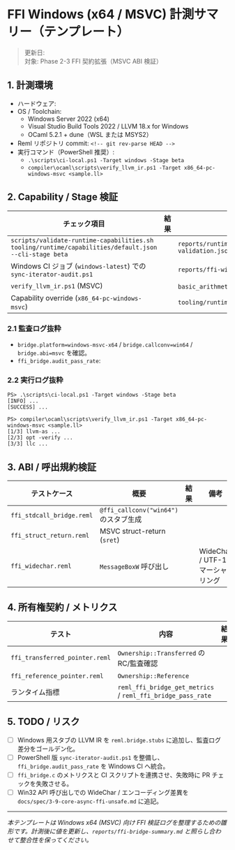 # FFI Windows (x64 / MSVC) 計測サマリー（テンプレート）

> 更新日: <!-- YYYY-MM-DD -->  
> 対象: Phase 2-3 FFI 契約拡張（MSVC ABI 検証）

## 1. 計測環境
- ハードウェア: <!-- 例: Azure Dsv5, 8vCPU/32GB -->
- OS / Toolchain:
  - Windows Server 2022 (x64)
  - Visual Studio Build Tools 2022 / LLVM 18.x for Windows
  - OCaml 5.2.1 + dune（WSL または MSYS2）
- Reml リポジトリ commit: `<!-- git rev-parse HEAD -->`
- 実行コマンド（PowerShell 推奨）:
  - `.\scripts\ci-local.ps1 -Target windows -Stage beta`
  - `compiler\ocaml\scripts\verify_llvm_ir.ps1 -Target x86_64-pc-windows-msvc <sample.ll>`

## 2. Capability / Stage 検証
| チェック項目 | 結果 | ログ/参照 |
|--------------|------|-----------|
| `scripts/validate-runtime-capabilities.sh tooling/runtime/capabilities/default.json --cli-stage beta` | <!-- --> | `reports/runtime-capabilities-validation.json` |
| Windows CI ジョブ (`windows-latest`) での `sync-iterator-audit.ps1` | <!-- --> | `reports/ffi-windows-summary.md` §2.2 |
| `verify_llvm_ir.ps1` (MSVC) | <!-- --> | `basic_arithmetic.ll` などの検証ログ |
| Capability override (`x86_64-pc-windows-msvc`) | <!-- --> | `tooling/runtime/capabilities/default.json` |

### 2.1 監査ログ抜粋
- `bridge.platform=windows-msvc-x64` / `bridge.callconv=win64` / `bridge.abi=msvc` を確認。
- `ffi_bridge.audit_pass_rate`: <!-- 例: 1.0（`tooling/ci/collect-iterator-audit-metrics.py` から取得） -->

### 2.2 実行ログ抜粋

```text
PS> .\scripts\ci-local.ps1 -Target windows -Stage beta
[INFO] ...
[SUCCESS] ...

PS> compiler\ocaml\scripts\verify_llvm_ir.ps1 -Target x86_64-pc-windows-msvc <sample.ll>
[1/3] llvm-as ...
[2/3] opt -verify ...
[3/3] llc ...
```

## 3. ABI / 呼出規約検証
| テストケース | 概要 | 結果 | 備考 |
|--------------|------|------|------|
| `ffi_stdcall_bridge.reml` | `@ffi_callconv("win64")` のスタブ生成 | <!-- --> | <!-- --> |
| `ffi_struct_return.reml` | MSVC struct-return (`sret`) | <!-- --> | <!-- --> |
| `ffi_widechar.reml` | `MessageBoxW` 呼び出し | <!-- --> | WideChar / UTF-16 マーシャリング |

## 4. 所有権契約 / メトリクス
| テスト | 内容 | 結果 | 備考 |
|--------|------|------|------|
| `ffi_transferred_pointer.reml` | `Ownership::Transferred` の RC/監査確認 | <!-- --> | `reml_ffi_bridge_record_status` (failure/success) を併用 |
| `ffi_reference_pointer.reml` | `Ownership::Reference` | <!-- --> | 参照カウント非操作パス確認 |
| ランタイム指標 | `reml_ffi_bridge_get_metrics` / `reml_ffi_bridge_pass_rate` | <!-- --> | CI で JSON 出力に変換予定 |

## 5. TODO / リスク
- [ ] Windows 用スタブの LLVM IR を `reml.bridge.stubs` に追加し、監査ログ差分をゴールデン化。
- [ ] PowerShell 版 `sync-iterator-audit.ps1` を整備し、`ffi_bridge.audit_pass_rate` を Windows CI へ統合。
- [ ] `ffi_bridge.c` のメトリクスと CI スクリプトを連携させ、失敗時に PR チェックを失敗させる。
- [ ] Win32 API 呼び出しでの WideChar / エンコーディング差異を `docs/spec/3-9-core-async-ffi-unsafe.md` に追記。

---

*本テンプレートは Windows x64 (MSVC) 向け FFI 検証ログを整理するための雛形です。計測後に値を更新し、`reports/ffi-bridge-summary.md` と照らし合わせて整合性を保ってください。*
